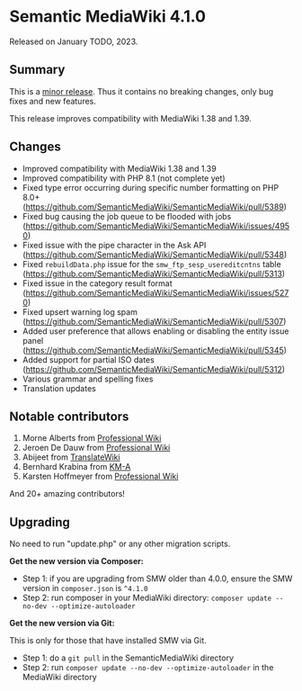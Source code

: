 # Semantic MediaWiki 4.1.0

Released on January TODO, 2023.

## Summary

This is a [minor release](../RELEASE-POLICY.md). Thus it contains no breaking changes, only bug fixes and new features.

This release improves compatibility with MediaWiki 1.38 and 1.39.

## Changes

* Improved compatibility with MediaWiki 1.38 and 1.39
* Improved compatibility with PHP 8.1 (not complete yet)
* Fixed type error occurring during specific number formatting on PHP 8.0+ (https://github.com/SemanticMediaWiki/SemanticMediaWiki/pull/5389)
* Fixed bug causing the job queue to be flooded with jobs (https://github.com/SemanticMediaWiki/SemanticMediaWiki/issues/4950)
* Fixed issue with the pipe character in the Ask API (https://github.com/SemanticMediaWiki/SemanticMediaWiki/pull/5348)
* Fixed `rebuildData.php` issue for the `smw_ftp_sesp_usereditcntns` table (https://github.com/SemanticMediaWiki/SemanticMediaWiki/pull/5313)
* Fixed issue in the category result format (https://github.com/SemanticMediaWiki/SemanticMediaWiki/issues/5270)
* Fixed upsert warning log spam (https://github.com/SemanticMediaWiki/SemanticMediaWiki/pull/5307)
* Added user preference that allows enabling or disabling the entity issue panel (https://github.com/SemanticMediaWiki/SemanticMediaWiki/pull/5345)
* Added support for partial ISO dates (https://github.com/SemanticMediaWiki/SemanticMediaWiki/pull/5312)
* Various grammar and spelling fixes
* Translation updates

## Notable contributors

1. Morne Alberts from [Professional Wiki](https://professional.wiki/)
2. Jeroen De Dauw from [Professional Wiki](https://professional.wiki/)
3. Abijeet from [TranslateWiki](https://translatewiki.net)
4. Bernhard Krabina from [KM-A](https://km-a.net/)
5. Karsten Hoffmeyer from [Professional Wiki](https://professional.wiki/)

And 20+ amazing contributors!

## Upgrading

No need to run "update.php" or any other migration scripts.

**Get the new version via Composer:**

* Step 1: if you are upgrading from SMW older than 4.0.0, ensure the SMW version in `composer.json` is `^4.1.0`
* Step 2: run composer in your MediaWiki directory: `composer update --no-dev --optimize-autoloader`

**Get the new version via Git:**

This is only for those that have installed SMW via Git.

* Step 1: do a `git pull` in the SemanticMediaWiki directory
* Step 2: run `composer update --no-dev --optimize-autoloader` in the MediaWiki directory

